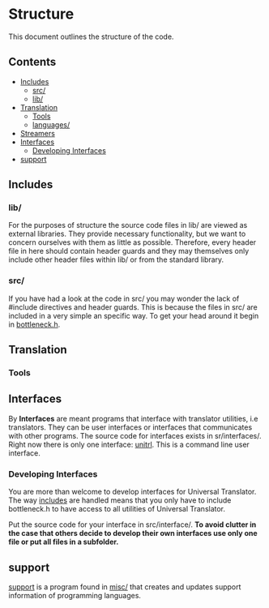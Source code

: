 # Structure

This document outlines the structure of the code.

## Contents

- [Includes](#includes)
  - [src/](#src)
  - [lib/](#lib)
- [Translation](#translation)
  - [Tools](#tools)
  - [languages/](#languages)
- [Streamers](#streamers)
- [Interfaces](#interfaces)
  - [Developing Interfaces](#developing-interfaces)
- [support](#support)

## Includes

### lib/

For the purposes of structure the source code files in lib/ are viewed as external libraries.
They provide necessary functionality, but we want to concern ourselves with them as little as possible.
Therefore, every header file in here should contain header guards and they may themselves only include other header files within lib/ or from the standard library.

### src/

If you have had a look at the code in src/ you may wonder the lack of \#include directives and header guards.
This is because the files in src/ are included in a very simple an specific way. To get your head around it begin in [bottleneck.h](src/bottleneck.h).

## Translation

### Tools



## Interfaces

By **Interfaces** are meant programs that interface with translator utilities, i.e translators.
They can be user interfaces or interfaces that communicates with other programs.
The source code for interfaces exists in sr/interfaces/.
Right now there is only one interface: [unitrl](src/interfaces/unitrl.c).
This is a command line user interface.

### Developing Interfaces

You are more than welcome to develop interfaces for Universal Translator.
The way [includes](#Includes) are handled means that you only have to include bottleneck.h to have access to all utilities of Universal Translator.

Put the source code for your interface in src/interface/.
**To avoid clutter in the case that others decide to develop their own interfaces use only one file or put all files in a subfolder.**

## support

[support](src/support.c) is a program found in [misc/](misc) that creates and updates support information of programming languages.
